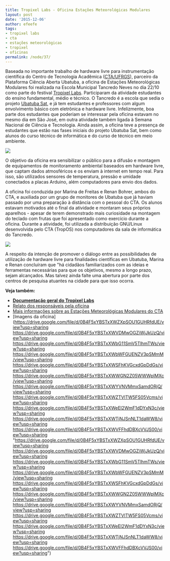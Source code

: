 ```yaml
---
title: Tropixel Labs - Oficina Estações Meteorológicas Modulares
layout: post
date: '2015-12-06'
author: efeefe
tags:
- tropixel labs
- cta
- estações meteorológicas
- tropixel
- oficinas
permalink: /node/37/
---
```


Baseada no importante trabalho de hardware livre para instrumentação científica do Centro de Tecnologia Acadêmica ([CTA/UFRGS](http://cta.if.ufrgs.br "http://cta.if.ufrgs.br")), parceiro da Plataforma Ciência Aberta Ubatuba, a oficina de Estações Meteorológicas Modulares foi realizada na Escola Municipal Tancredo Neves no dia 22/10 como parte do festival [Tropixel Labs](http://tropixel.ubalab.org/pt-br/tropixel-labs "http://tropixel.ubalab.org/pt-br/tropixel-labs"). Participaram da atividade estudantes do ensino fundamental, médio e técnico. O Tancredo é a escola que sedia o projeto [Ubatuba Sat](http://www.tancredoubatuba.com.br/ubatubasat/ "http://www.tancredoubatuba.com.br/ubatubasat/"), e já tem estudantes e professores com algum envolvimento básico com eletrônica e hardware livre. Infelizmente, boa parte dos estudantes que poderiam se interessar pela oficina estavam no mesmo dia em São José, em outra atividade também ligada à Semana Nacional de Ciência e Tecnologia. Ainda assim, a oficina teve a presença de estudantes que estão nas fases iniciais do projeto Ubatuba Sat, bem como alunos do curso técnico de informática e do curso de técnico em meio ambiente.

![](https://farm6.staticflickr.com/5703/22069535363_8016cc0b32_z_d.jpg)

O objetivo da oficina era sensibilizar o público para a difusão e montagem de equipamentos de monitoramento ambiental baseados em hardware livre, que captam dados atmosféricos e os enviam à internet em tempo real. Para isso, são utilizados sensores de temperatura, pressão e umidade conectados a placas Arduino, além computadores para envio dos dados.

A oficina foi conduzida por Marina de Freitas e Renan Bohrer, ambos do CTA, e auxiliada por um grupo de monitores de Ubatuba que já haviam passado por uma preparação à distância com o pessoal do CTA. Os alunos estavam motivados até o final da atividade e montaram seus próprios aparelhos - apesar de terem demonstrado mais curiosidade na montagem do teclado com frutas que foi apresentado como exercício durante a oficina. Durante a atividade, foi utilizada a distribuição GNU/Linux desenvolvida pelo CTA (TropOS) nos computadores da sala de informática do Tancredo.

![](https://farm1.staticflickr.com/725/22676998402_1e6117de24_z_d.jpg)

A respeito da intenção de promover o diálogo entre as possibilidades de utilização de hardware livre para finalidades científicas em Ubatuba, Marina e Renan concluíram que "há cidadãos familiarizados com as ideias e ferramentas necessárias para que os objetivos, mesmo a longo prazo, sejam alcançados. Mas talvez ainda falte uma abertura por parte dos centros de pesquisa atuantes na cidade para que isso ocorra.

**Veja também:**

* **[Documentação geral do Tropixel Labs](http://tropixel.ubalab.org/pt-br/blog/tropixel-labs-outros-desenvolvimentos "http://tropixel.ubalab.org/pt-br/blog/tropixel-labs-outros-desenvolvimentos")**
* [Relato dos responsáveis pela oficina](http://wiki.ubatuba.cc/doku.php?id=tropixel:tropixellabsoficinaemm "http://wiki.ubatuba.cc/doku.php?id=tropixel:tropixellabsoficinaemm")
* [Mais informações sobre as Estações Meteorológicas Modulares do CTA](http://cta.if.ufrgs.br/projects/estacao-meteorologica-modular/wiki/Wiki "http://cta.if.ufrgs.br/projects/estacao-meteorologica-modular/wiki/Wiki")
* [Imagens da oficina](https://drive.google.com/file/d/0B4F5xYBSTxXWZXpSOU1GUHRfdUE/view?usp=sharing https://drive.google.com/file/d/0B4F5xYBSTxXWVDMwOGZiWjJkUzQ/view?usp=sharing https://drive.google.com/file/d/0B4F5xYBSTxXWbG11SmV5TlhmTWs/view?usp=sharing https://drive.google.com/file/d/0B4F5xYBSTxXWbWFGUENZV3pSMmM/view?usp=sharing https://drive.google.com/file/d/0B4F5xYBSTxXWSFhKVGcxdGpDdGs/view?usp=sharing https://drive.google.com/file/d/0B4F5xYBSTxXWWGN2Z05WWWpIMXc/view?usp=sharing https://drive.google.com/file/d/0B4F5xYBSTxXWYVNVMmxSamdORjQ/view?usp=sharing https://drive.google.com/file/d/0B4F5xYBSTxXWZTVlTW5FS05Vcms/view?usp=sharing https://drive.google.com/file/d/0B4F5xYBSTxXWeEI2WmF1dDYxN3c/view?usp=sharing https://drive.google.com/file/d/0B4F5xYBSTxXWTjNJSnNLT1daWW8/view?usp=sharing https://drive.google.com/file/d/0B4F5xYBSTxXWVFFhdDBXcVVJS00/view?usp=sharing "https://drive.google.com/file/d/0B4F5xYBSTxXWZXpSOU1GUHRfdUE/view?usp=sharing https://drive.google.com/file/d/0B4F5xYBSTxXWVDMwOGZiWjJkUzQ/view?usp=sharing https://drive.google.com/file/d/0B4F5xYBSTxXWbG11SmV5TlhmTWs/view?usp=sharing https://drive.google.com/file/d/0B4F5xYBSTxXWbWFGUENZV3pSMmM/view?usp=sharing https://drive.google.com/file/d/0B4F5xYBSTxXWSFhKVGcxdGpDdGs/view?usp=sharing https://drive.google.com/file/d/0B4F5xYBSTxXWWGN2Z05WWWpIMXc/view?usp=sharing https://drive.google.com/file/d/0B4F5xYBSTxXWYVNVMmxSamdORjQ/view?usp=sharing https://drive.google.com/file/d/0B4F5xYBSTxXWZTVlTW5FS05Vcms/view?usp=sharing https://drive.google.com/file/d/0B4F5xYBSTxXWeEI2WmF1dDYxN3c/view?usp=sharing https://drive.google.com/file/d/0B4F5xYBSTxXWTjNJSnNLT1daWW8/view?usp=sharing https://drive.google.com/file/d/0B4F5xYBSTxXWVFFhdDBXcVVJS00/view?usp=sharing")